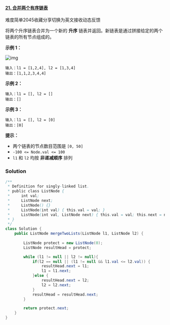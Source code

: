 #### [21. 合并两个有序链表](https://leetcode-cn.com/problems/merge-two-sorted-lists/)

难度简单2045收藏分享切换为英文接收动态反馈

将两个升序链表合并为一个新的 **升序** 链表并返回。新链表是通过拼接给定的两个链表的所有节点组成的。 

 

**示例 1：**

![img](https://assets.leetcode.com/uploads/2020/10/03/merge_ex1.jpg)

```
输入：l1 = [1,2,4], l2 = [1,3,4]
输出：[1,1,2,3,4,4]
```

**示例 2：**

```
输入：l1 = [], l2 = []
输出：[]
```

**示例 3：**

```
输入：l1 = [], l2 = [0]
输出：[0]
```

 

**提示：**

- 两个链表的节点数目范围是 `[0, 50]`
- `-100 <= Node.val <= 100`
- `l1` 和 `l2` 均按 **非递减顺序** 排列



### Solution

```java
/**
 * Definition for singly-linked list.
 * public class ListNode {
 *     int val;
 *     ListNode next;
 *     ListNode() {}
 *     ListNode(int val) { this.val = val; }
 *     ListNode(int val, ListNode next) { this.val = val; this.next = next; }
 * }
 */
class Solution {
    public ListNode mergeTwoLists(ListNode l1, ListNode l2) {
        
        ListNode protect = new ListNode(0);
        ListNode resultHead = protect;

        while (l1 != null || l2 != null){
            if(l2 == null || (l1 != null && l1.val <= l2.val)) {
                resultHead.next = l1;
                l1 = l1.next;
            }else {
                resultHead.next = l2;
                l2 = l2.next;
            }
            resultHead = resultHead.next;
        }

        return protect.next;
    }
}
```

